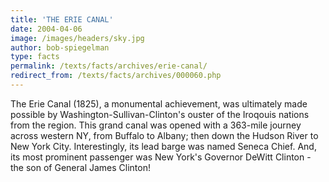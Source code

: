 ```yaml
---
title: 'THE ERIE CANAL'
date: 2004-04-06
image: /images/headers/sky.jpg
author: bob-spiegelman
type: facts
permalink: /texts/facts/archives/erie-canal/
redirect_from: /texts/facts/archives/000060.php
---
```

The Erie Canal (1825), a monumental achievement, was ultimately made possible by Washington-Sullivan-Clinton's ouster of the Iroqouis nations from the region. This grand canal was opened with a 363-mile journey across western NY, from Buffalo to Albany; then down the Hudson River to New York City. Interestingly, its lead barge was named Seneca Chief. And, its most prominent passenger was New York's Governor DeWitt Clinton - the son of General James Clinton!
